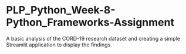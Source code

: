 # PLP_Python_Week-8-Python_Frameworks-Assignment
A basic analysis of the CORD-19 research dataset and creating a simple Streamlit application to display the findings. 
